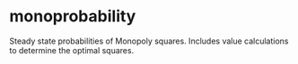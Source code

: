monoprobability
===============

Steady state probabilities of Monopoly squares. Includes value calculations to determine the optimal squares.
